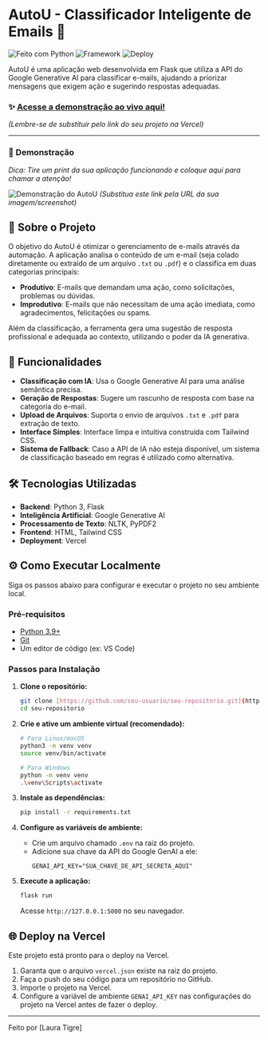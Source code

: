 # AutoU - Classificador Inteligente de Emails 📧

![Feito com Python](https://img.shields.io/badge/Feito%20com-Python-1f425f.svg)
![Framework](https://img.shields.io/badge/Framework-Flask-black.svg)
![Deploy](https://img.shields.io/badge/Deploy-Vercel-black.svg)

AutoU é uma aplicação web desenvolvida em Flask que utiliza a API do Google Generative AI para classificar e-mails, ajudando a priorizar mensagens que exigem ação e sugerindo respostas adequadas.

### ✨ [Acesse a demonstração ao vivo aqui!](https://seu-link-do-vercel.vercel.app/)

_(Lembre-se de substituir pelo link do seu projeto na Vercel)_

---

### 📸 Demonstração

_Dica: Tire um print da sua aplicação funcionando e coloque aqui para chamar a atenção!_

![Demonstração do AutoU](https://i.imgur.com/your-screenshot.png)
_(Substitua este link pela URL da sua imagem/screenshot)_

## 🎯 Sobre o Projeto

O objetivo do AutoU é otimizar o gerenciamento de e-mails através da automação. A aplicação analisa o conteúdo de um e-mail (seja colado diretamente ou extraído de um arquivo `.txt` ou `.pdf`) e o classifica em duas categorias principais:

- **Produtivo**: E-mails que demandam uma ação, como solicitações, problemas ou dúvidas.
- **Improdutivo**: E-mails que não necessitam de uma ação imediata, como agradecimentos, felicitações ou spams.

Além da classificação, a ferramenta gera uma sugestão de resposta profissional e adequada ao contexto, utilizando o poder da IA generativa.

## 🚀 Funcionalidades

- **Classificação com IA**: Usa o Google Generative AI para uma análise semântica precisa.
- **Geração de Respostas**: Sugere um rascunho de resposta com base na categoria do e-mail.
- **Upload de Arquivos**: Suporta o envio de arquivos `.txt` e `.pdf` para extração de texto.
- **Interface Simples**: Interface limpa e intuitiva construída com Tailwind CSS.
- **Sistema de Fallback**: Caso a API de IA não esteja disponível, um sistema de classificação baseado em regras é utilizado como alternativa.

## 🛠️ Tecnologias Utilizadas

- **Backend**: Python 3, Flask
- **Inteligência Artificial**: Google Generative AI
- **Processamento de Texto**: NLTK, PyPDF2
- **Frontend**: HTML, Tailwind CSS
- **Deployment**: Vercel

## ⚙️ Como Executar Localmente

Siga os passos abaixo para configurar e executar o projeto no seu ambiente local.

### Pré-requisitos

- [Python 3.9+](https://www.python.org/downloads/)
- [Git](https://git-scm.com/)
- Um editor de código (ex: VS Code)

### Passos para Instalação

1.  **Clone o repositório:**

    ```bash
    git clone [https://github.com/seu-usuario/seu-repositorio.git](https://github.com/seu-usuario/seu-repositorio.git)
    cd seu-repositorio
    ```

2.  **Crie e ative um ambiente virtual (recomendado):**

    ```bash
    # Para Linux/macOS
    python3 -m venv venv
    source venv/bin/activate

    # Para Windows
    python -m venv venv
    .\venv\Scripts\activate
    ```

3.  **Instale as dependências:**

    ```bash
    pip install -r requirements.txt
    ```

4.  **Configure as variáveis de ambiente:**

    - Crie um arquivo chamado `.env` na raiz do projeto.
    - Adicione sua chave da API do Google GenAI a ele:
      ```
      GENAI_API_KEY="SUA_CHAVE_DE_API_SECRETA_AQUI"
      ```

5.  **Execute a aplicação:**
    ```bash
    flask run
    ```
    Acesse `http://127.0.0.1:5000` no seu navegador.

## 🌐 Deploy na Vercel

Este projeto está pronto para o deploy na Vercel.

1.  Garanta que o arquivo `vercel.json` existe na raiz do projeto.
2.  Faça o push do seu código para um repositório no GitHub.
3.  Importe o projeto na Vercel.
4.  Configure a variável de ambiente `GENAI_API_KEY` nas configurações do projeto na Vercel antes de fazer o deploy.

---

Feito por [Laura Tigre]
